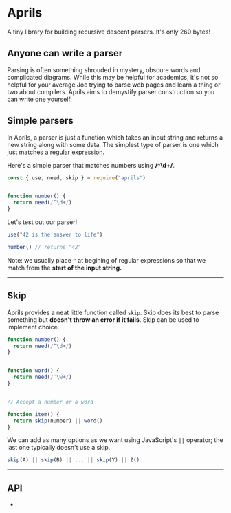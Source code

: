 # Aprils

A tiny library for building recursive descent parsers. It's only 260 bytes!


## Anyone can write a parser

Parsing is often something shrouded in mystery, obscure words and complicated diagrams. While this may be helpful for academics, it's not so helpful for your average Joe trying to parse web pages and learn a thing or two about compilers. Aprils aims to demystify parser construction so you can write one yourself.


## Simple parsers

In Aprils, a parser is just a function which takes an input string and returns a new string along with some data. The simplest type of parser is one which just matches a [regular expression](https://brilliant.org/wiki/regular-expressions/).


Here's a simple parser that matches numbers using **/^\d+/**.

```js
const { use, need, skip } = require("aprils")


function number() {
  return need(/^\d+/)
}
```

Let's test out our parser!

```js
use("42 is the answer to life")

number() // returns "42"
```

Note: we usually place `^` at begining of regular expressions so that we match from the **start of the input string.**

---

## Skip

Aprils provides a neat little function called `skip`. Skip does its best to parse something but **doesn't throw an error if it fails**. Skip can be used to implement choice.

```js
function number() {
  return need(/^\d+/)
}


function word() {
  return need(/^\w+/)
}


// Accept a number or a word

function item() {
  return skip(number) || word()
}
```

We can add as many options as we want using JavaScript's `||` operator; the last one typically doesn't use a skip.

```js
skip(A) || skip(B) || ... || skip(Y) || Z()
```

---

## API

* 
